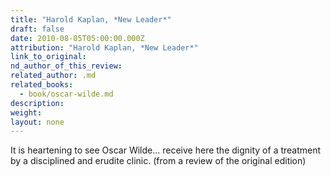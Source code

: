 ```yaml
---
title: "Harold Kaplan, *New Leader*"
draft: false
date: 2010-08-05T05:00:00.000Z
attribution: "Harold Kaplan, *New Leader*"
link_to_original:
nd_author_of_this_review:
related_author: .md
related_books:
  - book/oscar-wilde.md
description:
weight:
layout: none
---
```

It is heartening to see Oscar Wilde... receive here the dignity of a treatment by a disciplined and erudite clinic. (from a review of the original edition)

